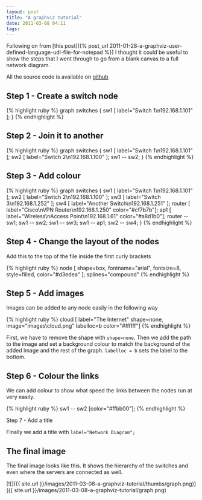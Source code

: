 ```yaml
---
layout: post
title: "A graphviz tutorial"
date: 2011-03-08 04:11
tags: 
---
```


Following on from [this post]({% post_url 2011-01-28-a-graphviz-user-defined-language-udl-file-for-notepad %})
I thought it could be useful to show the steps that I went through to go from a
blank canvas to a full network diagram.

All the source code is available on [github](https://github.com/mgriffin/graphviz_network)

<!--more-->

Step 1 - Create a switch node
-----------------------------

{% highlight ruby %}
graph switches {
  sw1 [ label="Switch 1\\n192.168.1.101" ];
}
{% endhighlight %}

Step 2 - Join it to another
---------------------------

{% highlight ruby %}
graph switches {
  sw1 [ label="Switch 1\\n192.168.1.101" ];
  sw2 [ label="Switch 2\\n192.168.1.100" ];
  sw1 -- sw2;
}
{% endhighlight %}

Step 3 - Add colour
-------------------

{% highlight ruby %}
graph switches {
  sw1 [ label="Switch 1\\n192.168.1.101" ];
  sw2 [ label="Switch 2\\n192.168.1.100" ];
  sw3 [ label="Switch 3\\n192.168.1.252" ];
  sw4 [ label="Another Switch\\n192.168.1.251" ];
  router [ label="Cisco\\nVPN Router\\n192.168.1.250" color="#cf7b7b"];
  ap1 [ label="Wireless\\nAccess Point\\n192.168.1.61" color="#a8d1b0"];
  router -- sw1;
  sw1 -- sw2;
  sw1 -- sw3;
  sw1 -- ap1;
  sw2 -- sw4;
}
{% endhighlight %}

Step 4 - Change the layout of the nodes
---------------------------------------

Add this to the top of the file inside the first curly brackets

{% highlight ruby %}
node [
    shape=box, 
    fontname="arial",
    fontsize=8,
    style=filled,
    color="#d3edea"
  ];
  splines="compound"
{% endhighlight %}

Step 5 - Add images
-------------------

Images can be added to any node easily in the following way

{% highlight ruby %}
cloud [ label="The Internet" shape=none, image="images\\cloud.png" labelloc=b color="#ffffff"]
{% endhighlight %}

First, we have to remove the shape with `shape=none`. Then we add the path to
the image and set a background colour to match the background of the added
image and the rest of the graph.  `labelloc = b` sets the label to the bottom.

Step 6 - Colour the links
-------------------------

We can add colour to show what speed the links between the nodes run at very
easily.

{% highlight ruby %}
sw1 -- sw2 [color="#ffbb00"];
{% endhighlight %}

Step 7 - Add a title

Finally we add a title with `label="Network Diagram";`

The final image
---------------

The final image looks like this. It shows the hierarchy of the switches and
even where the servers are connected as well.


[![]({{ site.url }}/images/2011-03-08-a-graphviz-tutorial/thumbs/graph.png)]({{ site.url }}/images/2011-03-08-a-graphviz-tutorial/graph.png)
